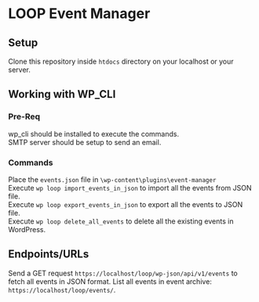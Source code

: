 # LOOP Event Manager

## Setup

Clone this repository inside `htdocs` directory on your localhost or your server.

## Working with WP_CLI

### Pre-Req
wp_cli should be installed to execute the commands.  
SMTP server should be setup to send an email.

### Commands
Place the `events.json` file in `\wp-content\plugins\event-manager`  
Execute `wp loop import_events_in_json` to import all the events from JSON file.   
Execute `wp loop export_events_in_json` to export all the events to JSON file.   
Execute `wp loop delete_all_events` to delete all the existing events in WordPress.   

## Endpoints/URLs
Send a GET request `https://localhost/loop/wp-json/api/v1/events` to fetch all events in JSON format.
List all events in event archive: `https://localhost/loop/events/`.